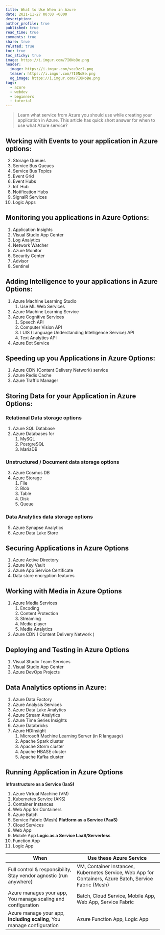 ```yaml
---
title: What to Use When in Azure
date: 2021-11-27 00:00 +0000
description:
author_profile: true
published: true
read_time: true
comments: true
share: true
related: true
toc: true
toc_sticky: true
image: https://i.imgur.com/7I0NoBe.png
header:
  image: https://i.imgur.com/vce9zzl.png
  teaser: https://i.imgur.com/7I0NoBe.png
  og_image: https://i.imgur.com/7I0NoBe.png
tags:
  - azure
  - webdev
  - beginners
  - tutorial
---
```


> Learn what service from Azure you should use while creating your application in Azure. This article has quick short answer for when to use what Azure service?

## Working with **Events** to your application in Azure options:

2. Storage Queues
3. Service Bus Queues
4. Service Bus Topics
5. Event Grid
6. Event Hubs
7. IoT Hub
8. Notification Hubs
9. SignalR Services
10. Logic Apps

## Monitoring you applications in Azure Options:

1. Application Insights
2. Visual Studio App Center
3. Log Analytics
4. Network Watcher
5. Azure Monitor
6. Security Center
7. Advisor
8. Sentinel

## Adding **Intelligence** to your applications in Azure Options:

1. Azure Machine Learning Studio
   1. Use ML Web Services
2. Azure Machine Learning Service
3. Azure Cognitive Services
   1. Speech API
   2. Computer Vision API
   3. LUIS (Language Understanding Intelligence Service) API
   4. Text Analytics API
4. Azure Bot Service

## Speeding up you Applications in Azure Options:

1. Azure CDN (Content Delivery Network) service
2. Azure Redis Cache
3. Azure Traffic Manager

## Storing Data for your Application in Azure Options:

### Relational Data storage options

1. Azure SQL Database
2. Azure Databases for
   1. MySQL
   2. PostgreSQL
   3. MariaDB

### Unstructured / Document data storage options

3. Azure Cosmos DB
4. Azure Storage
   1. File
   2. Blob
   3. Table
   4. Disk
   5. Queue

### Data Analytics data storage options

5. Azure Synapse Analytics
6. Azure Data Lake Store

## Securing Applications in Azure Options

1. Azure Active Directory
2. Azure Key Vault
3. Azure App Service Certificate
4. Data store encryption features

## Working with Media in Azure Options

1. Azure Media Services
   1. Encoding
   2. Content Protection
   3. Streaming
   4. Media player
   5. Media Analytics
2. Azure CDN ( Content Delivery Network )

## Deploying and Testing in Azure Options

1. Visual Studio Team Services
2. Visual Studio App Center
3. Azure DevOps Projects

## Data Analytics options in Azure:

1. Azure Data Factory
2. Azure Analysis Services
3. Azure Data Lake Analytics
4. Azure Stream Analytics
5. Azure Time Series Insights
6. Azure Databricks
7. Azure HDInsight
   1. Microsoft Machine Learning Server (in R language)
   2. Apache Spark cluster
   3. Apache Storm cluster
   4. Apache HBASE cluster
   5. Apache Kafka cluster

## Running Application in Azure Options

**Infrastructure as a Service (IaaS)**

1. Azure Virtual Machine (VM)
2. Kubernetes Service (AKS)
3. Container Instances
4. Web App for Containers
5. Azure Batch
6. Service Fabric (Mesh)
   **Platform as a Service (PaaS)**
7. Cloud Services
8. Web App
9. Mobile App
   **Logic as a Service LaaS/Serverless**
10. Function App
11. Logic App

| When                                                               | Use these Azure Service                                                                                |
| ------------------------------------------------------------------ | ------------------------------------------------------------------------------------------------------ |
| Full control & responsibility, Stay vendor agnostic (run anywhere) | VM, Container Instances, Kubernetes Service, Web App for Containers, Azure Batch, Service Fabric (Mesh) |
| Azure manages your app, You manage scaling and configuration       | Batch, Cloud Service, Mobile App, Web App, Service Fabric                                              |
| Azure manage your app, **including** **scaling**, You manage configuration | Azure Function App, Logic App                                                                          |


